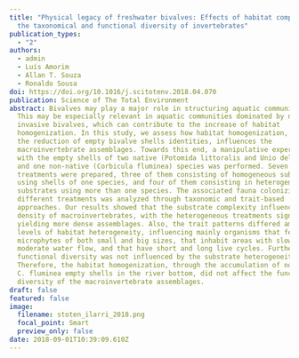 ```yaml
---
title: "Physical legacy of freshwater bivalves: Effects of habitat complexity on
  the taxonomical and functional diversity of invertebrates"
publication_types:
  - "2"
authors:
  - admin
  - Luís Amorim
  - Allan T. Souza
  - Ronaldo Sousa
doi: https://doi.org/10.1016/j.scitotenv.2018.04.070
publication: Science of The Total Environment
abstract: Bivalves may play a major role in structuring aquatic communities.
  This may be especially relevant in aquatic communities dominated by non-native
  invasive bivalves, which can contribute to the increase of habitat
  homogenization. In this study, we assess how habitat homogenization, through
  the reduction of empty bivalve shells identities, influences the
  macroinvertebrate assemblages. Towards this end, a manipulative experiment
  with the empty shells of two native (Potomida littoralis and Unio delphinus)
  and one non-native (Corbicula fluminea) species was performed. Seven
  treatments were prepared, three of them consisting of homogeneous substrates
  using shells of one species, and four of them consisting in heterogeneous
  substrates using more than one species. The associated fauna colonizing
  different treatments was analyzed through taxonomic and trait-based
  approaches. Our results showed that the substrate complexity influenced the
  density of macroinvertebrates, with the heterogeneous treatments significantly
  yielding more dense assemblages. Also, the trait patterns differed among the
  levels of habitat heterogeneity, influencing mainly organisms that feed on
  microphytes of both small and big sizes, that inhabit areas with slow to
  moderate water flow, and that have short and long live cycles. Further, the
  functional diversity was not influenced by the substrate heterogeneity.
  Therefore, the habitat homogenization, through the accumulation of non-native
  C. fluminea empty shells in the river bottom, did not affect the functional
  diversity of the macroinvertebrate assemblages.
draft: false
featured: false
image:
  filename: stoten_ilarri_2018.png
  focal_point: Smart
  preview_only: false
date: 2018-09-01T10:39:09.610Z
---
```

